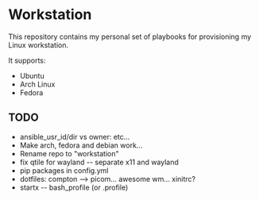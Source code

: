 # Workstation
This repository contains my personal set of playbooks for provisioning my Linux workstation.

It supports:

- Ubuntu
- Arch Linux
- Fedora

## TODO
- ansible_usr_id/dir vs owner: etc...
- Make arch, fedora and debian work...
- Rename repo to "workstation"
- fix qtile for wayland -- separate x11 and wayland
- pip packages in config.yml
- dotfiles: compton --> picom... awesome wm... xinitrc?
- startx -- bash_profile (or .profile)
